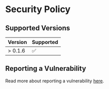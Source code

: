 # Security Policy

## Supported Versions

| Version | Supported          |
| ------- | ------------------ |
| > 0.1.6   | :white_check_mark:             |

## Reporting a Vulnerability

Read more about reporting a vulnerability [here](https://www.washingtonpost.com/discussions/2021/05/13/vulnerability-disclosure-policy/).
